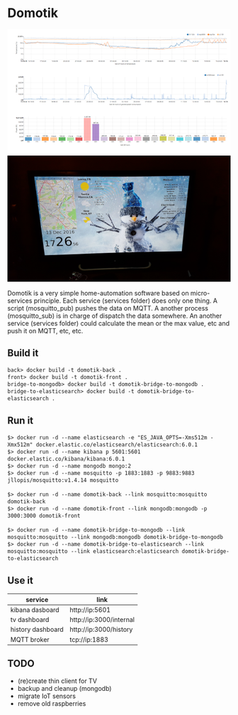 # Domotik

![screenshot](extras/screenshot.png)
![tv](extras/tv.jpg)

Domotik is a very simple home-automation software based on micro-services principle.
Each service (services folder) does only one thing. A script (mosquitto_pub) pushes the data on MQTT.
A another process (mosquitto_sub) is in charge of dispatch the data somewhere.
An another service (services folder) could calculate the mean or the max value, etc and push it on MQTT, etc, etc.

## Build it

```
back> docker build -t domotik-back .
front> docker build -t domotik-front .
bridge-to-mongodb> docker build -t domotik-bridge-to-mongodb .
bridge-to-elasticsearch> docker build -t domotik-bridge-to-elasticsearch .
```

## Run it

```
$> docker run -d --name elasticsearch -e "ES_JAVA_OPTS=-Xms512m -Xmx512m" docker.elastic.co/elasticsearch/elasticsearch:6.0.1
$> docker run -d --name kibana p 5601:5601 docker.elastic.co/kibana/kibana:6.0.1
$> docker run -d --name mongodb mongo:2
$> docker run -d --name mosquitto -p 1883:1883 -p 9883:9883 jllopis/mosquitto:v1.4.14 mosquitto

$> docker run -d --name domotik-back --link mosquitto:mosquitto domotik-back
$> docker run -d --name domotik-front --link mongodb:mongodb -p 3000:3000 domotik-front

$> docker run -d --name domotik-bridge-to-mongodb --link mosquitto:mosquitto --link mongodb:mongodb domotik-bridge-to-mongodb
$> docker run -d --name domotik-bridge-to-elasticsearch --link mosquitto:mosquitto --link elasticsearch:elasticsearch domotik-bridge-to-elasticsearch
```

## Use it

| service | link |
|---------|------|
| kibana dasboard | http://ip:5601 |
| tv dashboard | http://ip:3000/internal |
| history dashboard | http://ip:3000/history |
| MQTT broker | tcp://ip:1883 |


## TODO

- (re)create thin client for TV
- backup and cleanup (mongodb)
- migrate IoT sensors
- remove old raspberries
